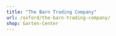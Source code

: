 ```yaml
---
title: "The Barn Trading Company"
url: /oxford/the-barn-trading-company/
shop: Garten-Center
---
```

